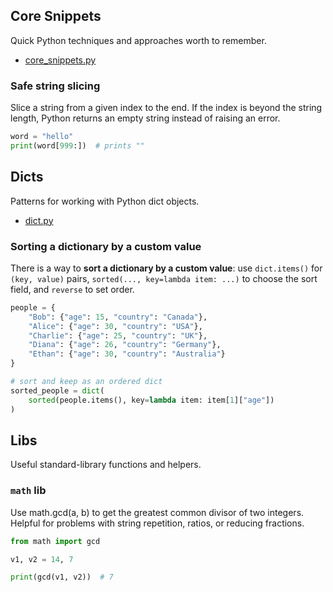 ## Core Snippets

Quick Python techniques and approaches worth to remember.

- [core_snippets.py](core_snippets.py)

### Safe string slicing

Slice a string from a given index to the end.
If the index is beyond the string length, Python returns an empty string instead of raising an error.

```python
word = "hello"
print(word[999:])  # prints ""
```

## Dicts

Patterns for working with Python dict objects.

- [dict.py](dict.py)

### Sorting a dictionary by a custom value

There is a way to **sort a dictionary by a custom value**: use `dict.items()` for `(key, value)` pairs,
`sorted(..., key=lambda item: ...)` to choose the sort field, and `reverse` to set order.

```python
people = {
    "Bob": {"age": 15, "country": "Canada"},
    "Alice": {"age": 30, "country": "USA"},
    "Charlie": {"age": 25, "country": "UK"},
    "Diana": {"age": 26, "country": "Germany"},
    "Ethan": {"age": 30, "country": "Australia"}
}

# sort and keep as an ordered dict
sorted_people = dict(
    sorted(people.items(), key=lambda item: item[1]["age"])
)
```

## Libs

Useful standard-library functions and helpers.

### `math` lib

Use math.gcd(a, b) to get the greatest common divisor of two integers.
Helpful for problems with string repetition, ratios, or reducing fractions.

```python
from math import gcd

v1, v2 = 14, 7

print(gcd(v1, v2))  # 7

```